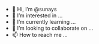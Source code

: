 - 👋 Hi, I’m @sunays
- 👀 I’m interested in ...
- 🌱 I’m currently learning ...
- 💞️ I’m looking to collaborate on ...
- 📫 How to reach me ...

<!---
sunays/sunays is a ✨ special ✨ repository because its `README.md` (this file) appears on your GitHub profile.
You can click the Preview link to take a look at your changes.
--->

